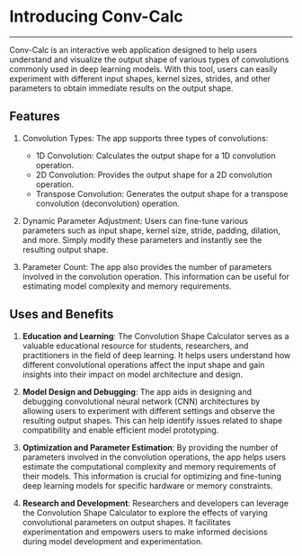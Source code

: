 # Introducing Conv-Calc
<hr>

Conv-Calc is an interactive web application designed to help users understand and visualize the output shape of various types of convolutions commonly used in deep learning models. With this tool, users can easily experiment with different input shapes, kernel sizes, strides, and other parameters to obtain immediate results on the output shape.

## Features </h2>

1. Convolution Types: The app supports three types of convolutions:

    * 1D Convolution: Calculates the output shape for a 1D convolution operation.
    * 2D Convolution: Provides the output shape for a 2D convolution operation.
    * Transpose Convolution: Generates the output shape for a transpose convolution (deconvolution) operation.

2. Dynamic Parameter Adjustment: Users can fine-tune various parameters such as input shape, kernel size, stride, padding, dilation, and more. Simply modify these parameters and instantly see the resulting output shape.

3. Parameter Count: The app also provides the number of parameters involved in the convolution operation. This information can be useful for estimating model complexity and memory requirements.

## Uses and Benefits

1. **Education and Learning**: The Convolution Shape Calculator serves as a valuable educational resource for students, researchers, and practitioners in the field of deep learning. It helps users understand how different convolutional operations affect the input shape and gain insights into their impact on model architecture and design.

2. **Model Design and Debugging**: The app aids in designing and debugging convolutional neural network (CNN) architectures by allowing users to experiment with different settings and observe the resulting output shapes. This can help identify issues related to shape compatibility and enable efficient model prototyping.

3. **Optimization and Parameter Estimation**: By providing the number of parameters involved in the convolution operations, the app helps users estimate the computational complexity and memory requirements of their models. This information is crucial for optimizing and fine-tuning deep learning models for specific hardware or memory constraints.

4. **Research and Development**: Researchers and developers can leverage the Convolution Shape Calculator to explore the effects of varying convolutional parameters on output shapes. It facilitates experimentation and empowers users to make informed decisions during model development and experimentation.